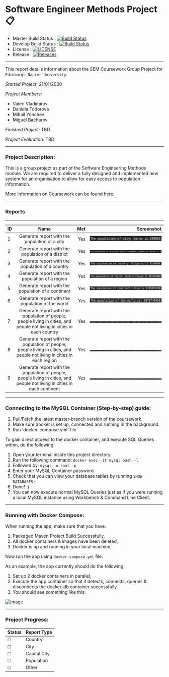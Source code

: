 # Software Engineer Methods Project :clipboard:	
- Master Build Status : [![Build Status](https://travis-ci.org/insertmike/sem.svg?branch=master)](https://travis-ci.org/insertmike/sem)
- Develop Build Status : [![Build Status](https://travis-ci.org/insertmike/sem.svg?branch=develop)](https://travis-ci.org/insertmike/sem)
- License : [![LICENSE](https://img.shields.io/github/license/insertmike/sem.svg?style=flat-square)](https://github.com/insertmike/sem/blob/master/LICENSE)
- Release : [![Releases](https://img.shields.io/github/release/insertmike/sem/all.svg?style=flat-square)](https://github.com/insertmike/sem/releases)

---

This report details information about the SEM Coursework Group Project for `Edinburgh Napier University`.

*Started Project:* 21/01/2020

*Project Members:* 
- Valeri Vladimirov
- Daniela Todorova
- Mihail Yonchev
- Miguel Bacharov

*Finished Project:* TBD

*Project Evaluation:* TBD

---

### Project Description:

This is a group project as part of the Software Engineering Methods module.
We are required to deliver a fully designed and implemented new system for an organisation to allow for
easy access to population information.

More Information on Coursework can be found [here](https://github.com/Kevin-Sim/set08103/tree/master/assessment).

---


### Reports

---

| ID  | Name          | Met           | Screenshot     |
  | ---|:-------------:| -------------:| --------------:|
  | 1  | Generate report with the population of a city |          Yes |       ![pic](./img/1.png)     |
  | 2  | Generate report with the population of a district |          Yes |           ![pic](./img/2.png) |
  | 3  | Generate report with the population of a country|          Yes |           ![pic](./img/3.png) |
  | 4  | Generate report with the population of a region |          Yes |           ![pic](./img/4.png) |
  | 5  | Generate report with the population of a continent |          Yes |           ![pic](./img/5.png)|
  | 6  | Generate report with the population of the world |          Yes |           ![pic](./img/6.png) |
  | 7  | Generate report with the population of people, people living in cities, and people not living in cities in each country |          Yes |           ![pic](./img/7.png) |
  | 8  | Generate report with the population of people, people living in cities, and people not living in cities in each region |          Yes |           ![pic](./img/8.png) |
  | 9  | Generate report with the population of people, people living in cities, and people not living in cities in each continent |          Yes |           ![pic](./img/9.png) |
  
  ---

### Connecting to the MySQL Container (Step-by-step) guide:

1. Pull/Fetch the latest master-branch version of the coursework.
2. Make sure docker is set up, connected and running in the background.
3. Run 'docker-compose.yml' file

To gain direct access to the docker container, and execute SQL Queries within,
do the following:
1. Open your terminal inside this project directory.
2. Run the following command: ```docker exec -it mysql bash -l```
3. Followed by: ```mysql -u root -p```
4. Enter your MySQL Container password
5. Check that you can view your database tables by running ```SHOW DATABASES;```
6. Done! :)
7. You can now execute normal MySQL Queries just as if you were running a local MySQL instance using Workbench
& Command Line Client.

---

### Running with Docker Compose:

When running the app, make sure that you have:

1. Packaged Maven Project Build Successfully,
2. All docker containers & images have been deleted,
3. Docker is up and running in your local machine,

Now run the app using ```docker-compose.yml``` file.

As an example, the app currently should do the following:

1. Set up 2 docker containers in parallel,
2. Execute the app container so that it detects, connects, queries & disconnects the
   docker-db container successfully.
3. You should see something like this:

![image](https://user-images.githubusercontent.com/20924663/74292782-d7a67200-4d30-11ea-81db-f34bdb9ae940.png)

---

### Project Progress:

Status | Report Type
------ | -------
☐  | Country
☐  | City
☐  | Capital City
☐  | Population
☐  | Other
